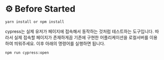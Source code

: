 # ⚙️ Before Started
```
yarn install or npm install
```

cypress는 실제 유저가 페이지에 접속해서 동작하는 것처럼 테스트하는 도구입니다. 
따라서 실제 접속할 페이지가 존재하게끔 기존에 구현한 어플리케이션을 로컬서버를 이용하여 띄워주세요.
이후 아래의 명령어를 실행하면 됩니다.

```
npm run cypress:open
```
